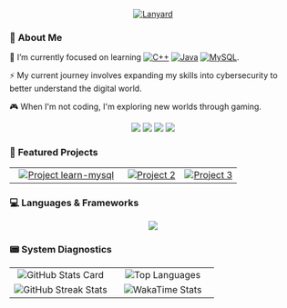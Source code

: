 <div align="center">

[![Lanyard](https://lanyard-profile-readme.vercel.app/api/1134220267535745065?theme=dark&bg=1c1c1c&borderRadius=8px)](https://discord.com/users/1134220267535745065)

</div>

### 🤔 **About Me**

🌱 I’m currently focused on learning <a href="https://github.com/Arganata-on/learn-cpp"><img src="https://img.shields.io/badge/C++-%2300599C?style=flat&logo=c%2B%2B&logoColor=white" alt="C++" /></a> <a href="https://github.com/Arganata-on/learn-java"><img src="https://img.shields.io/badge/Java-%23ED8B00?style=flat&logo=openjdk&logoColor=white" alt="Java" /></a> <a href="https://github.com/Arganata-on/Aestra-Personal2"><img src="https://img.shields.io/badge/mysql-%234479A1?style=flat&logo=mysql&logoColor=white" alt="MySQL" /></a>.

⚡ My current journey involves expanding my skills into cybersecurity to better understand the digital world.

🎮 When I'm not coding, I'm exploring new worlds through gaming.

<p align="center">
<a href="mailto:arganata.on@gmail.com">
<img src="https://img.shields.io/badge/Gmail-D14836?logo=gmail&logoColor=white" /></a>
<a href="https://discordapp.com/users/1134220267535745065" ><img src="https://img.shields.io/badge/Discord-%235865F2.svg?&logo=discord&logoColor=white" /></a>
<a href="https://www.youtube.com/@Arganata.YouTube" ><img src="https://img.shields.io/badge/YouTube-%23FF0000.svg?logo=YouTube&logoColor=white" /></a>
<a href="https://www.instagram.com/arganata.on/" ><img src="https://img.shields.io/badge/Instagram-%23E4405F.svg?logo=Instagram&logoColor=white" /></a>
</p>

### 🚀 **Featured Projects**

<table width="100%">
  <tr>
    <td width="50%" align="center">
      <a href="https://github.com/Arganata-on/website-toko-bouquet">
        <picture>
          <source media="(prefers-color-scheme: dark)" srcset="https://github-readme-stats.vercel.app/api/pin/?username=Arganata-on&repo=website-toko-bouquet&theme=tokyonight">
          <source media="(prefers-color-scheme: light)" srcset="https://github-readme-stats.vercel.app/api/pin/?username=Arganata-on&repo=website-toko-bouquet&theme=buefy">
          <img src="https://github-readme-stats.vercel.app/api/pin/?username=Arganata-on&repo=website-toko-bouquet&theme=tokyonight" alt="Project learn-mysql">
        </picture>
      </a>
    </td>
    <td width="25%" align="center">
      <a href="https://github.com/Arganata-on/NAMA_REPO_2">
        <picture>
          <source media="(prefers-color-scheme: dark)" srcset="https://github-readme-stats.vercel.app/api/pin/?username=Arganata-on&repo=NAMA_REPO_2&theme=tokyonight">
          <source media="(prefers-color-scheme: light)" srcset="https://github-readme-stats.vercel.app/api/pin/?username=Arganata-on&repo=NAMA_REPO_2&theme=buefy">
          <img src="https://github-readme-stats.vercel.app/api/pin/?username=Arganata-on&repo=NAMA_REPO_2&theme=tokyonight" alt="Project 2">
        </picture>
      </a>
    </td>
    <td width="25%" align="center">
      <a href="https://github.com/Arganata-on/NAMA_REPO_3">
        <picture>
          <source media="(prefers-color-scheme: dark)" srcset="https://github-readme-stats.vercel.app/api/pin/?username=Arganata-on&repo=NAMA_REPO_3&theme=tokyonight">
          <source media="(prefers-color-scheme: light)" srcset="https://github-readme-stats.vercel.app/api/pin/?username=Arganata-on&repo=NAMA_REPO_3&theme=buefy">
          <img src="https://github-readme-stats.vercel.app/api/pin/?username=Arganata-on&repo=NAMA_REPO_3&theme=tokyonight" alt="Project 3">
        </picture>
      </a>
    </td>
  </tr>
</table>

### 💻 **Languages & Frameworks**

<p align="center">
  <img src="https://skillicons.dev/icons?i=cpp,java,py,html,css,mysql,git,idea,php,vscode,stackoverflow" />
</p>

### 📟 **System Diagnostics**

<table width="100%">
  <tr>
    <td width="50%" align="center">
      <picture>
        <source media="(prefers-color-scheme: dark)" srcset="https://github-readme-stats.vercel.app/api?username=Arganata-on&show_icons=true&theme=tokyonight&count_private=true">
        <source media="(prefers-color-scheme: light)" srcset="https://github-readme-stats.vercel.app/api?username=Arganata-on&show_icons=true&theme=buefy&count_private=true">
        <img align="center" src="https://github-readme-stats.vercel.app/api?username=Arganata-on&show_icons=true&theme=tokyonight&count_private=true" alt="GitHub Stats Card">
      </picture>
    </td>
    <td width="50%" align="center">
      <picture>
        <source media="(prefers-color-scheme: dark)" srcset="https://github-readme-stats.vercel.app/api/top-langs/?username=Arganata-on&layout=compact&theme=tokyonight&count_private=true">
        <source media="(prefers-color-scheme: light)" srcset="https://github-readme-stats.vercel.app/api/top-langs/?username=Arganata-on&layout=compact&theme=buefy&count_private=true">
        <img align="center" src="https://github-readme-stats.vercel.app/api/top-langs/?username=Arganata-on&layout=compact&theme=tokyonight&count_private=true" alt="Top Languages">
      </picture>
    </td>
  </tr>
  <tr>
    <td width="50%" align="center">
      <picture>
        <source media="(prefers-color-scheme: dark)" srcset="https://github-readme-streak-stats.herokuapp.com/?user=Arganata-on&theme=tokyonight&hide_border=true">
        <source media="(prefers-color-scheme: light)" srcset="https://github-readme-streak-stats.herokuapp.com/?user=Arganata-on&theme=buefy&hide_border=true">
        <img align="center" src="https://github-readme-streak-stats.herokuapp.com/?user=Arganata-on&theme=tokyonight&hide_border=true" alt="GitHub Streak Stats">
      </picture>
    </td>
    <td width="50%" align="center">
      <picture>
        <source media="(prefers-color-scheme: dark)" srcset="https://github-readme-stats.vercel.app/api/wakatime?username=Arganata&layout=compact&theme=tokyonight&langs_count=6">
        <source media="(prefers-color-scheme: light)" srcset="https://github-readme-stats.vercel.app/api/wakatime?username=Arganata&layout=compact&theme=buefy&langs_count=6">
        <img align="center" src="https://github-readme-stats.vercel.app/api/wakatime?username=Arganata&layout=compact&theme=tokyonight&langs_count=10" alt="WakaTime Stats">
      </picture>
    </td>
  </tr>
</table>
